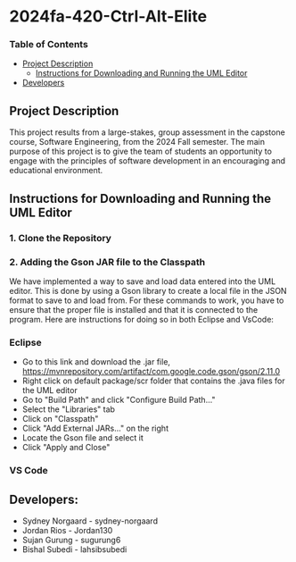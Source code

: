 # 2024fa-420-Ctrl-Alt-Elite
### Table of Contents
- [Project Description](https://github.com/mucsci-students/2024fa-420-Ctrl-Alt-Elite/tree/README#project-description)
  - [Instructions for Downloading and Running the UML Editor](https://github.com/mucsci-students/2024fa-420-Ctrl-Alt-Elite/tree/README#instructions-for-downloading-and-running-the-uml-editor)
- [Developers](https://github.com/mucsci-students/2024fa-420-Ctrl-Alt-Elite/tree/README?tab=readme-ov-file#developers)

## Project Description
This project results from a large-stakes, group assessment in the capstone course, Software Engineering, from the 2024 Fall semester. The main purpose of this project is to give the team of students an opportunity to engage with the principles of software development in an encouraging and educational environment. 

## Instructions for Downloading and Running the UML Editor
### 1. Clone the Repository


### 2. Adding the Gson JAR file to the Classpath
We have implemented a way to save and load data entered into the UML editor. This is done by using a Gson library to create a local file in the JSON format to save to and load from. For these commands to work, you have to ensure that the proper file is installed and that it is connected to the program. Here are instructions for doing so in both Eclipse and VsCode:

### Eclipse
- Go to this link and download the .jar file, https://mvnrepository.com/artifact/com.google.code.gson/gson/2.11.0 
- Right click on default package/scr folder that contains the .java files for the UML editor
- Go to "Build Path" and click "Configure Build Path..."
- Select the "Libraries" tab
- Click on "Classpath"
- Click "Add External JARs..." on the right
- Locate the Gson file and select it
- Click "Apply and Close"

### VS Code


## Developers: 
- Sydney Norgaard - sydney-norgaard
- Jordan Rios - Jordan130
- Sujan Gurung - sugurung6
- Bishal Subedi - lahsibsubedi

